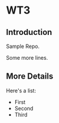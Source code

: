 # WT3

## Introduction

Sample Repo.

Some more lines.

## More Details

Here's a list:

- First
- Second
- Third

